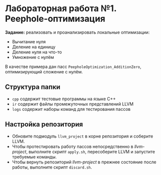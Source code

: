 # Лабораторная работа №1. Peephole-оптимизация

**Задание:** реализовать и проанализировать локальные оптимизации:
* Вычитание нуля
* Деление на единицу
* Деление нуля на что-то
* Умножение с нулём

В качестве примера дан пасс `PeepholeOptimization_AdditionZero`, оптимизирующий сложение с нулём.


## Структура папки

* `cpp` содержит тестовые программы на языке C++
* `ir` содержит файлы промежуточных представлений LLVM
* `logs` содержит наборы команд для тестирования пассов


## Настройка репозитория

* Обновите подмодуль `llvm_project` в корне репозитория и соберите LLVM.
* Чтобы протестировать работу пассов непосредственно в _llvm-project_, выполните скрипт `apply.sh`, пересоберите LLVM и запустите требуемые команды.
* Чтобы вернуть репозиторий _llvm-project_ в прежнее состояние после работы, выполните скрипт `discard.sh`.
